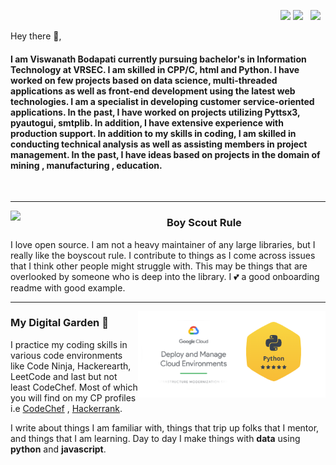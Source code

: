 <p align='right'>
<a href="https://www.linkedin.com/in/viswanath-bodapati-56944714a/"><img height="20" src="https://github.com/WaylonWalker/WaylonWalker/blob/main/icon/linkedin.png?raw=true"></a>
<a href="https://twitter.com/Vishwa_621"><img height="20" src="https://github.com/WaylonWalker/WaylonWalker/blob/main/icon/twitter.png?raw=true"></a>&nbsp;&nbsp;
<a href="https://www.instagram.com/viswa._.621/?hl=en"><img height="19" src="https://github.com/WaylonWalker/WaylonWalker/blob/main/icon/instagram.jpg?raw=true"></a>&nbsp;&nbsp;
</p>

Hey there 👋,

<h4>I am Viswanath Bodapati currently pursuing bachelor's in Information Technology at VRSEC. I am skilled in CPP/C, html and Python. I have worked on few projects based on data science, multi-threaded applications as well as front-end development using the latest web technologies. I am a specialist in developing customer service-oriented applications. In the past, I have worked on projects utilizing Pyttsx3, pyautogui, smtplib. In addition, I have extensive experience with production support. In addition to my skills in coding, I am skilled in conducting technical analysis as well as assisting members in project management. In the past, I have ideas based on projects in the domain of mining , manufacturing , education. </h4>&nbsp;
 
 ---
<p>
  <img width="250" align='left' src="https://github.com/WaylonWalker/WaylonWalker/blob/main/icon/hacktoberfest.png?raw=true">
</p>
 
### Boy Scout Rule

I love open source.  I am not a heavy maintainer of any large libraries, but I really like the boyscout rule.  I contribute to things as I come across issues that I think other people might struggle with.  This may be things that are overlooked by someone who is deep into the library.  I 💕 a good onboarding readme with good example.

 ---

<p>
  <img width="300" align='right' src="https://github.com/Viswanath-621/Viswanath-621/blob/main/logo.png?raw=true"></a>
</p>

### My Digital Garden 🌱

I practice my coding skills in various code environments like Code Ninja, Hackerearth, LeetCode and last but not least CodeChef. Most of which you will find on my CP profiles i.e  [CodeChef](https://www.codechef.com/users/viswa_621) , [Hackerrank](https://www.hackerrank.com/dinakarbodapati).

I write about things I am familiar with, things that trip up folks that I mentor, and things that I am learning.  Day to day I make things with **data** using **python** and **javascript**. 



